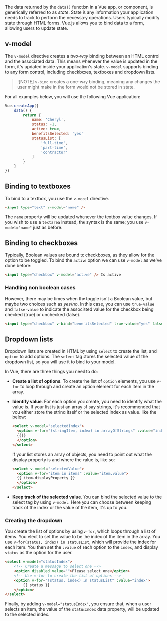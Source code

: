 The data returned by the `data()` function in a Vue app, or component, is generically referred to as *state*. State is any information your application needs to track to perform the necessary operations. Users typically modify state through HTML forms. Vue.js allows you to bind data to a form, allowing users to update state.

## v-model

The `v-model` directive creates a *two-way* binding between an HTML control and the associated data. This means whenever the value is updated in the form, it's updated inside your application's state. `v-model` supports binding to any form control, including checkboxes, textboxes and dropdown lists.

> ![NOTE]
> `v-bind` creates a one-way binding, meaning any changes the user might make in the form would not be stored in state.

For all examples below, you will use the following Vue application:

```javascript
Vue.createApp({
    data() {
        return {
            name: 'Cheryl',
            status: -1,
            active: true,
            benefitsSelected: 'yes',
            statusList: [
                'full-time',
                'part-time',
                'contractor'
            ]
        }
    }
})
```

## Binding to textboxes

To bind to a textbox, you use the `v-model` directive.

```html
<input type="text" v-model="name" />
```

The `name` property will be updated whenever the textbox value changes. If you wish to use a `textarea` instead, the syntax is the same; you use `v-model="name"` just as before.

## Binding to checkboxes

Typically, Boolean values are bound to checkboxes, as they allow for the option to be toggled. To bind the `active` option we can use `v-model` as we've done before:

```html
<input type="checkbox" v-model="active" /> Is active
```

### Handling non boolean cases

However, there may be times when the toggle isn't a Boolean value, but maybe two choices such as *yes*/*no*. In this case, you can use `true-value` and `false-value` to indicate the associated value for the checkbox being checked (true) or unchecked (false).

```html
<input type="checkbox" v-bind="benefitsSelected" true-value="yes" false-value="no"> Benefits selected: {{ benefitsSelected }}
```

## Dropdown lists

Dropdown lists are created in HTML by using `select` to create the list, and `option` to add options. The `select` tag stores the selected value of the dropdown list, so you will use it to bind to your model.

In Vue, there are three things you need to do:

- **Create a list of options**. To create the list of `option` elements, you use `v-for` to loop through and create an option element for each item in the array.
- **Identify value**. For each option you create, you need to identify what the value is. If your list is just an array of say strings, it's recommended that you either store the string itself or the selected index as value, like the below:

   ```html
   <select v-model="selectedIndex">
     <option v-for="(stringItem, index) in arrayOfStrings" :value="index"> 
     {{}}
     </option>
   </select>
   ```

   If your list stores an array of objects, you need to point out what the display property is and where the value is, like so:

   ```html
   <select v-model="selectedValue">
     <option v-for="item in items" :value="item.value">
     {{ item.displayProperty }}
     </option>
   </select>  
   ```

- **Keep track of the selected value**. You can bind the selected value to the select tag by using `v-model`. Here you can choose between keeping track of the index or the value of the item, it's up to you.

### Creating the dropdown

You create the list of options by using `v-for`, which loops through a list of items. You elect to set the value to be the index of the item in the array. You use `v-for(status, index) in statusList`, which will provide the index for each item. You then set the `:value` of each option to the `index`, and display `status` as the option for the user.

```html
<select v-model="statusIndex">
    <!-- Create a message to select one -->
    <option disabled value="">Please select one</option>
    <!-- Use v-for to create the list of options -->
    <option v-for="(status, index) in statusList" :value="index">
        {{ status }}
    </option>
</select>
```

Finally, by adding `v-model="statusIndex"`, you ensure that, when a user selects an item, the value of the `statusIndex` data property, will be updated to the selected index.
